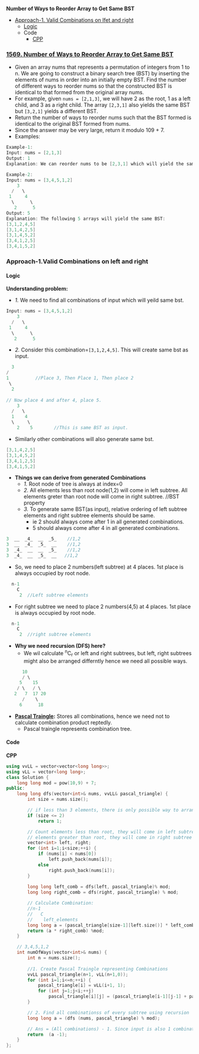 **Number of Ways to Reorder Array to Get Same BST**
- [Approach-1. Valid Combinations on lfet and right](#a1)
  - [Logic](#l)
  - Code
    - [CPP](#cpp)


### [1569. Number of Ways to Reorder Array to Get Same BST](https://leetcode.com/problems/number-of-ways-to-reorder-array-to-get-same-bst/description/)
- Given an array nums that represents a permutation of integers from 1 to n. We are going to construct a binary search tree (BST) by inserting the elements of nums in order into an initially empty BST. Find the number of different ways to reorder nums so that the constructed BST is identical to that formed from the original array nums.
- For example, given `nums = [2,1,3]`, we will have 2 as the root, 1 as a left child, and 3 as a right child. The array `[2,3,1]` also yields the same BST but `[3,2,1]` yields a different BST.
- Return the number of ways to reorder nums such that the BST formed is identical to the original BST formed from nums.
- Since the answer may be very large, return it modulo 109 + 7.
- Examples:
```c
Example-1:
Input: nums = [2,1,3]
Output: 1
Explanation: We can reorder nums to be [2,3,1] which will yield the same BST. There are no other ways to reorder nums which will yield the same BST.

Example-2:
Input: nums = [3,4,5,1,2]
    3
  /   \
 1     4     
  \      \
   2      5
Output: 5
Explanation: The following 5 arrays will yield the same BST: 
[3,1,2,4,5]
[3,1,4,2,5]
[3,1,4,5,2]
[3,4,1,2,5]
[3,4,1,5,2]
```

<a name=a1></a>
### Approach-1.Valid Combinations on left and right
#### Logic
**Understanding problem:**
- _1._ We need to find all combinations of input which will yeild same bst.
```c
Input: nums = [3,4,5,1,2]
    3
  /   \
 1     4     
  \      \
   2      5
```
- _2._  Consider this combination=`[3,1,2,4,5]`. This will create same bst as input.
```c
  3
/    
1          //Place 3, Then Place 1, Then place 2
 \
  2
    
// Now place 4 and after 4, place 5.
    3
  /   \
  1    4   
  \     \
    2    5        //This is same BST as input.
```
- Similarly other combinations will also generate same bst.
```c
[3,1,4,2,5]
[3,1,4,5,2]
[3,4,1,2,5]
[3,4,1,5,2]
```
- **Things we can derive from generated Combinations**
  - _1._ Root node of tree is always at index=0
  - _2._ All elements less than root node(1,2) will come in left subtree. All elements greter than root node will come in right subtree.  //BST property
  - _3._ To generate same BST(as input), relative ordering of left subtree elements and right subtree elements should be same.
    - ie 2 should always come after 1 in all generated combinations.
    - 5 should always come after 4 in all generated combinations.
```c
3  __  _4_  __  _5_    //1,2
3  __  _4_  _5_  __    //1,2
3  _4_  __  __  _5_    //1,2
3  _4_  __  _5_  __   //1,2
```
- So, we need to place 2 numbers(left subtree) at 4 places. 1st place is always occupied by root node.
```c
  n-1
    C
     2  //Left subtree elements
```
- For right subtree we need to place 2 numbers(4,5) at 4 places. 1st place is always occupied by root node.
```c
  n-1
    C
     2  //right subtree elements
```
- **Why we need recursion (DFS) here?**
  - We wil calculate <sup>n</sup>C<sub>r</sub> or left and right subtrees, but left, right subtrees might also be arranged differntly hence we need all possible ways.
```c
      10
      / \
     5    15
    / \   / \
   2   7  17 20
      /    \
     6      18
```
- **[Pascal Traingle](DS_Questions/Questions/vectors_arrays/2d-grid/Pascal_Traingle.md):** Stores all combinations, hence we need not to calculate combination product reptedly.
  - Pascal traingle represents combination tree.

#### Code
<a name=cpp></a>
**CPP**
```cpp
using vvLL = vector<vector<long long>>;
using vLL = vector<long long>;
class Solution {
    long long mod = pow(10,9) + 7;
public:
    long long dfs(vector<int>& nums, vvLL& pascal_triangle) {
        int size = nums.size();

        // if less than 3 elements, there is only possible way to arrange elements.
        if (size <= 2)
            return 1;

        // Count elements less than root, they will come in left subtree
        // elements greater than root, they will come in right subtree
        vector<int> left, right;
        for (int i=1;i<size;++i) {
            if (nums[i] < nums[0])
                left.push_back(nums[i]);
            else
                right.push_back(nums[i]);
        }
        
        long long left_comb = dfs(left, pascal_triangle)% mod;
        long long right_comb = dfs(right, pascal_triangle) % mod;

        // Calculate Combination:
        //n-1
        //   C
        //    left_elements
        long long a = (pascal_triangle[size-1][left.size()] * left_comb) % mod;
        return (a * right_comb) %mod;
    }

    // 3,4,5,1,2
    int numOfWays(vector<int>& nums) {
        int n = nums.size();
        
        //1. Create Pascal Traingle representing Combinations
        vvLL pascal_triangle(n+1, vLL(n+1,0));
        for (int i=1;i<=n;++i) {
            pascal_triangle[i] = vLL(i+1, 1);
            for (int j=1;j<i;++j)
                pascal_triangle[i][j] = (pascal_triangle[i-1][j-1] + pascal_triangle[i-1][j]) % mod;
        }

        // 2. Find all combinationss of every subtree using recursion
        long long a = (dfs (nums, pascal_triangle) % mod);

        // Ans = (All combinations) - 1. Since input is also 1 combination which need not to be included.
        return  (a -1);
    }
};
```
